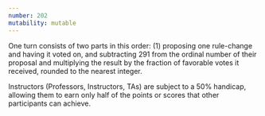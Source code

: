 ```yaml
---
number: 202
mutability: mutable
---
```


One turn consists of two parts in this order: (1) proposing one rule-change and having it voted on, and subtracting 291 from the ordinal number of their proposal and multiplying the result by the fraction of favorable votes it received, rounded to the nearest integer.

Instructors (Professors, Instructors, TAs) are subject to a 50% handicap, allowing them to earn only half of the points or scores that other participants can achieve.
